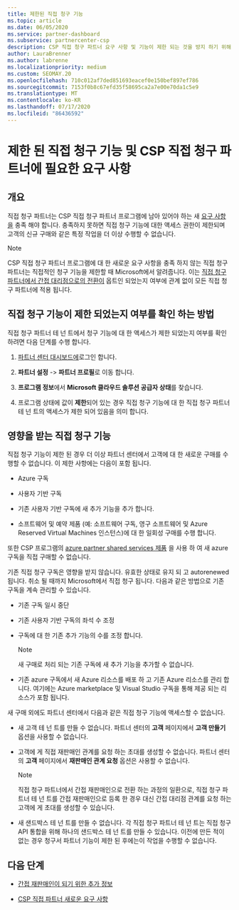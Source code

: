 ```yaml
---
title: 제한된 직접 청구 기능
ms.topic: article
ms.date: 06/05/2020
ms.service: partner-dashboard
ms.subservice: partnercenter-csp
description: CSP 직접 청구 파트너 요구 사항 및 기능이 제한 되는 것을 방지 하기 위해 수행할 작업에 대해 알아봅니다. 기능이 제한 되었는지 확인 합니다.
author: LauraBrenner
ms.author: labrenne
ms.localizationpriority: medium
ms.custom: SEOMAY.20
ms.openlocfilehash: 710c012af7ded851693eacef0e150bef897ef786
ms.sourcegitcommit: 7153f0b8c67efd35f58695ca2a7e00e70da1c5e9
ms.translationtype: MT
ms.contentlocale: ko-KR
ms.lasthandoff: 07/17/2020
ms.locfileid: "86436592"
---
```

# <a name="restricted-direct-bill-capabilities-and-the-requirements-needed-for-csp-direct-bill-partners"></a>제한 된 직접 청구 기능 및 CSP 직접 청구 파트너에 필요한 요구 사항  

## <a name="overview"></a>개요

직접 청구 파트너는 CSP 직접 청구 파트너 프로그램에 남아 있어야 하는 새 [요구 사항을](direct-partner-new-requirements.md) 충족 해야 합니다. 충족하지 못하면 직접 청구 기능에 대한 액세스 권한이 제한되며 고객의 신규 구매와 같은 특정 작업을 더 이상 수행할 수 없습니다.

> [!Note]
> CSP 직접 청구 파트너 프로그램에 대 한 새로운 요구 사항을 충족 하지 않는 직접 청구 파트너는 직접적인 청구 기능을 제한할 때 Microsoft에서 알려줍니다. 이는 [직접 청구 파트너에서 간접 대리점으로의 전환이](transition-direct-to-indirect.md) 옵트인 되었는지 여부에 관계 없이 모든 직접 청구 파트너에 적용 됩니다.  

## <a name="how-to-tell-if-your-direct-bill-capabilities-has-been-restricted"></a>직접 청구 기능이 제한 되었는지 여부를 확인 하는 방법

직접 청구 파트너 테 넌 트에서 청구 기능에 대 한 액세스가 제한 되었는지 여부를 확인 하려면 다음 단계를 수행 합니다.

1. [파트너 센터 대시보드에](https://partner.microsoft.com/dashboard)로그인 합니다.

2. **파트너 설정**  ->  **파트너 프로필**로 이동 합니다.

3. **프로그램 정보**에서 **Microsoft 클라우드 솔루션 공급자 상태**를 찾습니다.

4. 프로그램 상태에 값이 **제한**되어 있는 경우 직접 청구 기능에 대 한 직접 청구 파트너 테 넌 트의 액세스가 제한 되어 있음을 의미 합니다.

## <a name="affected-direct-bill-capabilities"></a>영향을 받는 직접 청구 기능

직접 청구 기능이 제한 된 경우 더 이상 파트너 센터에서 고객에 대 한 새로운 구매를 수행할 수 없습니다. 이 제한 사항에는 다음이 포함 됩니다.

- Azure 구독

- 사용자 기반 구독

- 기존 사용자 기반 구독에 새 추가 기능을 추가 합니다.

- 소프트웨어 및 예약 제품 (예: 소프트웨어 구독, 영구 소프트웨어 및 Azure Reserved Virtual Machines 인스턴스)에 대 한 일회성 구매를 수행 합니다.

또한 CSP 프로그램의 [azure partner shared services 제품](shared-services.md) 을 사용 하 여 새 azure 구독을 직접 구매할 수 없습니다.

기존 직접 청구 구독은 영향을 받지 않습니다. 유효한 상태로 유지 되 고 autorenewed 됩니다. 취소 될 때까지 Microsoft에서 직접 청구 됩니다. 다음과 같은 방법으로 기존 구독을 계속 관리할 수 있습니다.

- 기존 구독 일시 중단

- 기존 사용자 기반 구독의 좌석 수 조정

- 구독에 대 한 기존 추가 기능의 수를 조정 합니다. 
 
    >[!Note] 
    >새 구매로 처리 되는 기존 구독에 새 추가 기능을 추가할 수 없습니다.

- 기존 azure 구독에서 새 Azure 리소스를 배포 하 고 기존 Azure 리소스를 관리 합니다. 여기에는 Azure marketplace 및 Visual Studio 구독을 통해 제공 되는 리소스가 포함 됩니다.

새 구매 외에도 파트너 센터에서 다음과 같은 직접 청구 기능에 액세스할 수 없습니다.

- 새 고객 테 넌 트를 만들 수 없습니다. 파트너 센터의 **고객** 페이지에서 **고객 만들기** 옵션을 사용할 수 없습니다.

- 고객에 게 직접 재판매인 관계를 요청 하는 초대를 생성할 수 없습니다. 파트너 센터의 **고객** 페이지에서 **재판매인 관계 요청** 옵션은 사용할 수 없습니다.

    >[!NOTE]
    >직접 청구 파트너에서 간접 재판매인으로 전환 하는 과정의 일환으로, 직접 청구 파트너 테 넌 트를 간접 재판매인으로 등록 한 경우 대신 간접 대리점 관계를 요청 하는 고객에 게 초대를 생성할 수 있습니다.

- 새 샌드박스 테 넌 트를 만들 수 없습니다. 각 직접 청구 파트너 테 넌 트는 직접 청구 API 통합을 위해 하나의 샌드박스 테 넌 트를 만들 수 있습니다. 이전에 만든 적이 없는 경우 청구서 파트너 기능이 제한 된 후에는이 작업을 수행할 수 없습니다.  

## <a name="next-steps"></a>다음 단계

- [간접 재판매인이 되기 위한 추가 정보](https://assetsprod.microsoft.com/csp-directbill-to-indirect-transition.pdf)

- [CSP 직접 파트너 새로운 요구 사항](direct-partner-new-requirements.md)